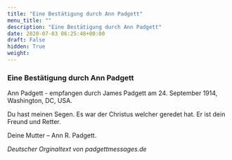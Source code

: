 ```yaml
---
title: "Eine Bestätigung durch Ann Padgett"
menu_title: ""
description: "Eine Bestätigung durch Ann Padgett"
date: 2020-07-03 06:25:48+00:00
draft: False
hidden: True
weight:
---
```

### Eine Bestätigung durch Ann Padgett

Ann Padgett - empfangen durch James Padgett am 24. September 1914, Washington, DC, USA.

Du hast meinen Segen. Es war der Christus welcher geredet hat. Er ist dein Freund und Retter.

Deine Mutter – Ann R. Padgett.

*Deutscher Orginaltext von padgettmessages.de*

